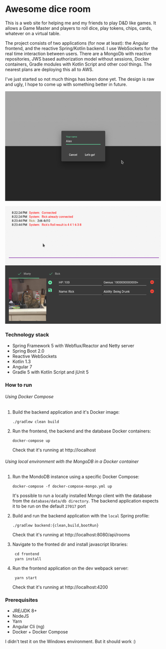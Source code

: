 Awesome dice room
=============

This is a web site for helping me and my friends to play D&D like games. It allows a Game Master and players to roll dice, play tokens, chips, cards, whatever on a virtual table.

The project consists of two applications (for now at least): the Angular frontend, and the reactive Spring/Kotlin backend. I use WebSockets for the real time interaction between users. There are a MongoDb with reactive repositories, JWS based authorization model without sessions, Docker containers, Gradle modules with Kotlin Script and other cool things. The nearest plans are deploying this all to AWS.

I've just started so not much things has been done yet. The design is raw and ugly, I hope to come up with something better in future.

![dashboard](https://raw.githubusercontent.com/hiper2d/awesome-dice-room/master/doc/dashboard.png)

![room](https://raw.githubusercontent.com/hiper2d/awesome-dice-room/master/doc/room3.png)

### Technology stack
* Spring Framework 5 with Webflux/Reactor and Netty server
* Spring Boot 2.0
* Reactive WebSockets
* Kotlin 1.3
* Angular 7
* Gradle 5 with Kotlin Script and jUnit 5

### How to run

###### Using Docker Compose

1. Build the backend application and it's Docker image:

       ./gradlew clean build

2. Run the frontend, the backend and the database Docker containers:

       docker-compose up

   Check that it's running at http://localhost

###### Using local environment with the MongoDB in a Docker container

1. Run the MondoDB instance using a specific Docker Compose:

       docker-compose -f docker-compose-mongo.yml up
    
    It's possible to run a locally installed Mongo client with the database from the `database/data/db directory`. The backend application expects it to be run on the default `27017` port
       
2. Build and run the backend application with the `local` Spring profile:

       ./gradlew backend:{clean,build,bootRun}

    Check that it's running at http://localhost:8080/api/rooms

3. Navigate to the fronted dir and install javascript libraries:

        cd frontend
        yarn install

4. Run the frontend application on the dev webpack server:

        yarn start
       
   Check that it's running at http://localhost:4200

### Prerequisites
* JRE/JDK 8+
* NodeJS
* Yarn
* Angular Cli (ng)
* Docker + Docker Compose

I didn't test it on the Windows environment. But it should work :)
